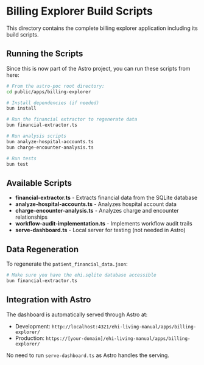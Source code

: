 # Billing Explorer Build Scripts

This directory contains the complete billing explorer application including its build scripts.

## Running the Scripts

Since this is now part of the Astro project, you can run these scripts from here:

```bash
# From the astro-poc root directory:
cd public/apps/billing-explorer

# Install dependencies (if needed)
bun install

# Run the financial extractor to regenerate data
bun financial-extractor.ts

# Run analysis scripts
bun analyze-hospital-accounts.ts
bun charge-encounter-analysis.ts

# Run tests
bun test
```

## Available Scripts

- **financial-extractor.ts** - Extracts financial data from the SQLite database
- **analyze-hospital-accounts.ts** - Analyzes hospital account data
- **charge-encounter-analysis.ts** - Analyzes charge and encounter relationships
- **workflow-audit-implementation.ts** - Implements workflow audit trails
- **serve-dashboard.ts** - Local server for testing (not needed in Astro)

## Data Regeneration

To regenerate the `patient_financial_data.json`:

```bash
# Make sure you have the ehi.sqlite database accessible
bun financial-extractor.ts
```

## Integration with Astro

The dashboard is automatically served through Astro at:
- Development: `http://localhost:4321/ehi-living-manual/apps/billing-explorer/`
- Production: `https://[your-domain]/ehi-living-manual/apps/billing-explorer/`

No need to run `serve-dashboard.ts` as Astro handles the serving.